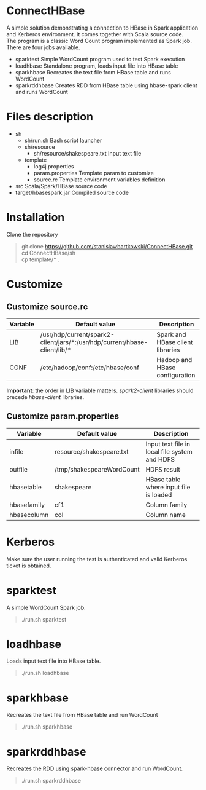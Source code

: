 # ConnectHBase

A simple solution demonstrating a connection to HBase in Spark application and Kerberos environment. It comes together with Scala source code.<br>
The program is a classic Word Count program implemented as Spark job.<br>
There are four jobs available.
* sparktest Simple WordCount program used to test Spark execution
* loadhbase Standalone program, loads input file into HBase table
* sparkhbase Recreates the text file from HBase table and runs WordCount
* sparkrddhbase Creates RDD from HBase table using hbase-spark client and runs WordCount

# Files description
* sh
  * sh/run.sh Bash script launcher
  * sh/resource
    * sh/resource/shakespeare.txt Input text file
  * template
    * log4j.properties
    * param.properties Template param to customize
    * source.rc Template environment variables definition
* src Scala/Spark/HBase source code
* target/hbasespark.jar Compiled source code
  
# Installation

Clone the repository<br>
>git clone https://github.com/stanislawbartkowski/ConnectHBase.git<br>
>cd ConnectHBase/sh<br>
>cp template/* .

# Customize

## Customize source.rc

| Variable | Default value | Description
| --- | --- | -- |
| LIB | /usr/hdp/current/spark2-client/jars/\*:/usr/hdp/current/hbase-client/lib/\* | Spark and HBase client libraries
| CONF | /etc/hadoop/conf:/etc/hbase/conf | Hadoop and HBase configuration

**Important**: the order in LIB variable matters. *spark2-client* libraries should precede *hbase-client* libraries.

## Customize param.properties

| Variable | Default value | Description
| --- | --- | -- |
| infile | resource/shakespeare.txt | Input text file in local file system and HDFS
| outfile | /tmp/shakespeareWordCount | HDFS result
| hbasetable | shakespeare | HBase table where input file is loaded
| hbasefamily | cf1 | Column family
| hbasecolumn | col | Column name

# Kerberos 
Make sure the user running the test is authenticated and valid Kerberos ticket is obtained.
# sparktest
A simple WordCount Spark job.<br>
>  ./run.sh sparktest
# loadhbase
Loads input text file into HBase table.<br>
>  ./run.sh loadhbase
# sparkhbase
Recreates the text file from HBase table and run WordCount<br>
>  ./run.sh sparkhbase
# sparkrddhbase
Recreates the RDD using spark-hbase connector and run WordCount.
>  ./run.sh sparkrddhbase


